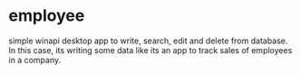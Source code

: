 # employee
simple winapi desktop app to write, search, edit and delete from database.
In this case, its writing some data like its an app to track sales of employees in a company.
